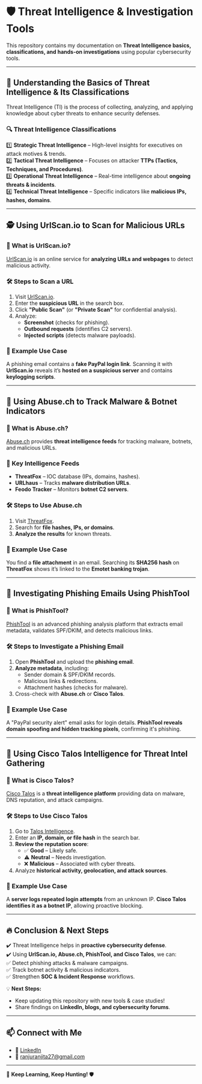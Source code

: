 # 🛡️ Threat Intelligence & Investigation Tools  

This repository contains my documentation on **Threat Intelligence basics, classifications, and hands-on investigations** using popular cybersecurity tools.  

---

## 📌 Understanding the Basics of Threat Intelligence & Its Classifications  

Threat Intelligence (TI) is the process of collecting, analyzing, and applying knowledge about cyber threats to enhance security defenses.  

### 🔍 Threat Intelligence Classifications  
1️⃣ **Strategic Threat Intelligence** – High-level insights for executives on attack motives & trends.  
2️⃣ **Tactical Threat Intelligence** – Focuses on attacker **TTPs (Tactics, Techniques, and Procedures)**.  
3️⃣ **Operational Threat Intelligence** – Real-time intelligence about **ongoing threats & incidents**.  
4️⃣ **Technical Threat Intelligence** – Specific indicators like **malicious IPs, hashes, domains**.  

---

## 🕵️ Using UrlScan.io to Scan for Malicious URLs  

### 🔹 What is UrlScan.io?  
[UrlScan.io](https://urlscan.io/) is an online service for **analyzing URLs and webpages** to detect malicious activity.  

### 🛠️ Steps to Scan a URL  
1. Visit [UrlScan.io](https://urlscan.io/).  
2. Enter the **suspicious URL** in the search box.  
3. Click **"Public Scan"** (or **"Private Scan"** for confidential analysis).  
4. Analyze:  
   - **Screenshot** (checks for phishing).  
   - **Outbound requests** (identifies C2 servers).  
   - **Injected scripts** (detects malware payloads).  

### 📌 Example Use Case  
A phishing email contains a **fake PayPal login link**. Scanning it with **UrlScan.io** reveals it’s **hosted on a suspicious server** and contains **keylogging scripts**.  

---

## 🦠 Using Abuse.ch to Track Malware & Botnet Indicators  

### 🔹 What is Abuse.ch?  
[Abuse.ch](https://abuse.ch/) provides **threat intelligence feeds** for tracking malware, botnets, and malicious URLs.  

### 📌 Key Intelligence Feeds  
- **ThreatFox** – IOC database (IPs, domains, hashes).  
- **URLhaus** – Tracks **malware distribution URLs**.  
- **Feodo Tracker** – Monitors **botnet C2 servers**.  

### 🛠️ Steps to Use Abuse.ch  
1. Visit [ThreatFox](https://threatfox.abuse.ch/).  
2. Search for **file hashes, IPs, or domains**.  
3. **Analyze the results** for known threats.  

### 📌 Example Use Case  
You find a **file attachment** in an email. Searching its **SHA256 hash** on **ThreatFox** shows it’s linked to the **Emotet banking trojan**.  

---

## 📧 Investigating Phishing Emails Using PhishTool  

### 🔹 What is PhishTool?  
[PhishTool](https://phishtool.com/) is an advanced phishing analysis platform that extracts email metadata, validates SPF/DKIM, and detects malicious links.  

### 🛠️ Steps to Investigate a Phishing Email  
1. Open **PhishTool** and upload the **phishing email**.  
2. **Analyze metadata**, including:  
   - Sender domain & SPF/DKIM records.  
   - Malicious links & redirections.  
   - Attachment hashes (checks for malware).  
3. Cross-check with **Abuse.ch** or **Cisco Talos**.  

### 📌 Example Use Case  
A "PayPal security alert" email asks for login details. **PhishTool reveals domain spoofing and hidden tracking pixels**, confirming it's phishing.  

---

## 🔎 Using Cisco Talos Intelligence for Threat Intel Gathering  

### 🔹 What is Cisco Talos?  
[Cisco Talos](https://talosintelligence.com/) is a **threat intelligence platform** providing data on malware, DNS reputation, and attack campaigns.  

### 🛠️ Steps to Use Cisco Talos  
1. Go to [Talos Intelligence](https://talosintelligence.com/).  
2. Enter an **IP, domain, or file hash** in the search bar.  
3. **Review the reputation score**:  
   - ✅ **Good** – Likely safe.  
   - ⚠️ **Neutral** – Needs investigation.  
   - ❌ **Malicious** – Associated with cyber threats.  
4. Analyze **historical activity, geolocation, and attack sources**.  

### 📌 Example Use Case  
A **server logs repeated login attempts** from an unknown IP. **Cisco Talos identifies it as a botnet IP**, allowing proactive blocking.  

---

## 🔥 Conclusion & Next Steps  

✔️ Threat Intelligence helps in **proactive cybersecurity defense**.  
✔️ Using **UrlScan.io, Abuse.ch, PhishTool, and Cisco Talos**, we can:  
   ✅ Detect phishing attacks & malware campaigns.  
   ✅ Track botnet activity & malicious indicators.  
   ✅ Strengthen **SOC & Incident Response** workflows.  

💡 **Next Steps:**  
- Keep updating this repository with new tools & case studies!  
- Share findings on **LinkedIn, blogs, and cybersecurity forums**.  

---

## 📫 Connect with Me  
- 💼 [LinkedIn](https://linkedin.com/in/ranjita-hukkeri-a9b50ba9)  
- 📧 ranjuranjita27@gmail.com  

---

🚀 **Keep Learning, Keep Hunting!** 🛡️
